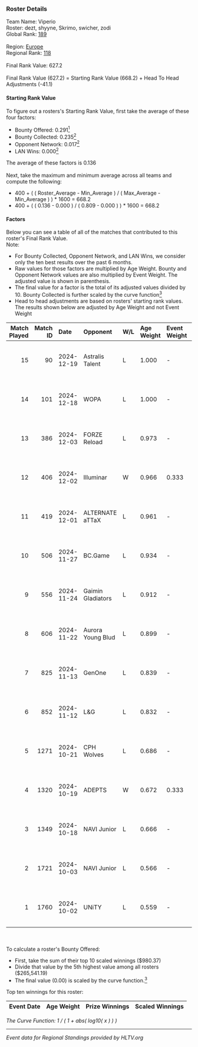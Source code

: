 ### Roster Details<br />
Team Name: Viperio<br />
Roster: dezt, shyyne, Skrimo, swicher, zodi<br />
Global Rank: [189](../../standings_global_2025_01_06.md)<br />
<br />
Region: [Europe]( ../../standings_europe_2025_01_06.md)<br />
Regional Rank: [118]( ../../standings_europe_2025_01_06.md)<br />
<br />
Final Rank Value:  627.2<br />
<br />
Final Rank Value (627.2) = Starting Rank Value (668.2) + Head To Head Adjustments (-41.1)<br />

#### Starting Rank Value<br />
To figure out a rosters's Starting Rank Value, first take the average of these four factors:<br />
- Bounty Offered: 0.291[<sup>1</sup>](#table2)
- Bounty Collected: 0.235[<sup>2</sup>](#table1)
- Opponent Network: 0.017[<sup>2</sup>](#table1)
- LAN Wins: 0.000[<sup>2</sup>](#table1)

The average of these factors is 0.136<br />
<br />
Next, take the maximum and minimum average across all teams and compute the following:<br />
- 400 + ( ( Roster_Average - Min_Average ) / ( Max_Average - Min_Average ) ) * 1600 = 668.2
- 400 + ( ( 0.136 - 0.000 ) / ( 0.809 - 0.000 ) ) * 1600 = 668.2


#### Factors<br />
Below you can see a table of all of the matches that contributed to this roster's Final Rank Value.<br />
Note:<br />

- For Bounty Collected, Opponent Network, and LAN Wins, we consider only the ten best results over the past 6 months.
- Raw values for those factors are multiplied by Age Weight. Bounty and Opponent Network values are also multiplied by Event Weight. The adjusted value is shown in parenthesis.
- The final value for a factor is the total of its adjusted values divided by 10. Bounty Collected is further scaled by the curve function[<sup>3</sup>](#curveFunction)
- Head to head adjustments are based on rosters' starting rank values. The results shown below are adjusted by Age Weight and not Event Weight
<span id="table1"></span><br />


| Match Played | Match ID | Date       | Opponent          | W/L | Age Weight | Event Weight | Bounty Collected | Opponent Network | LAN Wins  | H2H Adj. | Roster                               |
| -: | -: | :- | :- | :- | :- | :- | :- | :- | :- | -: | :- |
|           15 |       90 | 2024-12-19 | Astralis Talent   | L   | 1.000      | -            | -                | -                | -         |   -11.29 | dezt, shyyne, Skrimo, swicher, zodi  |
|           14 |      101 | 2024-12-18 | WOPA              | L   | 1.000      | -            | -                | -                | -         |    -5.85 | dezt, shyyne, Skrimo, swicher, zodi  |
|           13 |      386 | 2024-12-03 | FORZE Reload      | L   | 0.973      | -            | -                | -                | -         |   -10.75 | dezt, shyyne, Skrimo, swicher, zodi  |
|           12 |      406 | 2024-12-02 | Illuminar         | W   | 0.966      | 0.333        | 0.017 (0.005)    | 0.477 (0.154)    | 0 (0.000) |    23.69 | dezt, shyyne, Skrimo, swicher, zodi  |
|           11 |      419 | 2024-12-01 | ALTERNATE aTTaX   | L   | 0.961      | -            | -                | -                | -         |    -3.45 | dezt, shyyne, Skrimo, swicher, zodi  |
|           10 |      506 | 2024-11-27 | BC.Game           | L   | 0.934      | -            | -                | -                | -         |    -5.71 | dezt, shyyne, Skrimo, swicher, zodi  |
|            9 |      556 | 2024-11-24 | Gaimin Gladiators | L   | 0.912      | -            | -                | -                | -         |    -3.39 | dezt, shyyne, Skrimo, swicher, zodi  |
|            8 |      606 | 2024-11-22 | Aurora Young Blud | L   | 0.899      | -            | -                | -                | -         |    -4.19 | dezt, shyyne, Skrimo, swicher, zodi  |
|            7 |      825 | 2024-11-13 | GenOne            | L   | 0.839      | -            | -                | -                | -         |    -8.51 | dezt, Silence, Skrimo, swicher, zodi |
|            6 |      852 | 2024-11-12 | L&G               | L   | 0.832      | -            | -                | -                | -         |    -5.91 | dezt, shyyne, Skrimo, swicher, zodi  |
|            5 |     1271 | 2024-10-21 | CPH Wolves        | L   | 0.686      | -            | -                | -                | -         |    -5.18 | dezt, shyyne, Skrimo, swicher, zodi  |
|            4 |     1320 | 2024-10-19 | ADEPTS            | W   | 0.672      | 0.333        | 0.000 (0.000)    | 0.062 (0.014)    | 0 (0.000) |     5.97 | dezt, shyyne, Skrimo, swicher, zodi  |
|            3 |     1349 | 2024-10-18 | NAVI Junior       | L   | 0.666      | -            | -                | -                | -         |    -1.96 | dezt, shyyne, Skrimo, swicher, zodi  |
|            2 |     1721 | 2024-10-03 | NAVI Junior       | L   | 0.566      | -            | -                | -                | -         |    -1.67 | dezt, shyyne, Skrimo, swicher, zodi  |
|            1 |     1760 | 2024-10-02 | UNiTY             | L   | 0.559      | -            | -                | -                | -         |    -2.88 | dezt, shyyne, Skrimo, swicher, zodi  |

<br />
<span id="table2"></span><br />
To calculate a roster's Bounty Offered:<br />

- First, take the sum of their top 10 scaled winnings ($980.37)
- Divide that value by the 5th highest value among all rosters ($265,541.19)
- The final value (0.00) is scaled by the curve function.[<sup>3</sup>](#curveFunction)

Top ten winnings for this roster:<br />

| Event Date | Age Weight | Prize Winnings | Scaled Winnings |
| :- | -: | :- | :- |


<span id="curveFunction"></span>_The Curve Function: 1 / ( 1 + abs( log10( x ) ) )_<br />

---
_Event data for Regional Standings provided by HLTV.org_<br />
